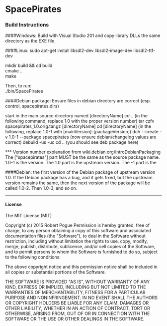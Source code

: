 # SpacePirates

### Build Instructions
####Windows:
  Build with Visual Studio 201 and copy library DLLs the same directory as the EXE file.

####Linux:
  sudo apt-get install libsdl2-dev libsdl2-image-dev libsdl2-ttf-dev

  mkdir build && cd build<br />
  cmake ..<br />
  make

  Then, to run:<br />
  ./bin/SpacePirates

####Debian package:
  Ensure files in debian directory are correct (esp. control, spacepirates.dirs)

 start in the main source directory named [directoryName]
  cd ..
  (in the following command, replace 1.0 with the proper version number)
  tar czfv spacepirates_1.0.orig.tar.gz [directoryName]
  cd [directoryName]
  (in the following, replace 1.0-1 with [mainVersion]-[packageVersion])
  dch --create -v 1.0-1 --package spacepirates
  (now ensure debian/changelog values are correct)
  debuild -us -uc
  cd ..
  (you should see deb package here)

  *** Version number explanation from wiki.debian.org/IntroDebianPackaging
    The ["spacepirates"] part MUST be the same as the source package name. 1.0-1
 is the version. The 1.0 part is the upstream version. The -1 part is the 
  
####Debian: the first version of the Debian package of upstream version
    1.0. If the Debian package has a bug, and it gets fixed, but the upstream 
    version remains the same, then the next version of the package will be 
    called 1.0-2. Then 1.0-3, and so on.
 ***

#### License
The MIT License (MIT)

Copyright (c) 2015 Robert Pogue Permission is hereby granted, free of charge, to any person obtaining a copy
of this software and associated documentation files (the "Software"), to deal
in the Software without restriction, including without limitation the rights
to use, copy, modify, merge, publish, distribute, sublicense, and/or sell
copies of the Software, and to permit persons to whom the Software is
furnished to do so, subject to the following conditions:

The above copyright notice and this permission notice shall be included in all
copies or substantial portions of the Software.

THE SOFTWARE IS PROVIDED "AS IS", WITHOUT WARRANTY OF ANY KIND, EXPRESS OR
IMPLIED, INCLUDING BUT NOT LIMITED TO THE WARRANTIES OF MERCHANTABILITY,
FITNESS FOR A PARTICULAR PURPOSE AND NONINFRINGEMENT. IN NO EVENT SHALL THE
AUTHORS OR COPYRIGHT HOLDERS BE LIABLE FOR ANY CLAIM, DAMAGES OR OTHER
LIABILITY, WHETHER IN AN ACTION OF CONTRACT, TORT OR OTHERWISE, ARISING FROM,
OUT OF OR IN CONNECTION WITH THE SOFTWARE OR THE USE OR OTHER DEALINGS IN THE
SOFTWARE.

